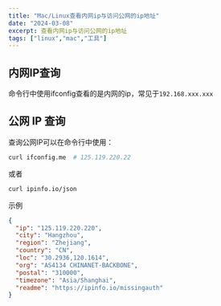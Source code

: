 ```yaml
---
title: "Mac/Linux查看内网ip与访问公网的ip地址"
date: "2024-03-08"
excerpt: 查看内网ip与访问公网的ip地址
tags: ["linux","mac","工具"]
---
```


## 内网IP查询
命令行中使用ifconfig查看的是内网的ip，常见于`192.168.xxx.xxx` 

## 公网 IP 查询

查询公网IP可以在命令行中使用：

```bash
curl ifconfig.me  # 125.119.220.22
```
或者
```bash
curl ipinfo.io/json
```
示例
```json
{
  "ip": "125.119.220.220",
  "city": "Hangzhou",
  "region": "Zhejiang",
  "country": "CN",
  "loc": "30.2936,120.1614",
  "org": "AS4134 CHINANET-BACKBONE",
  "postal": "310000",
  "timezone": "Asia/Shanghai",
  "readme": "https://ipinfo.io/missingauth"
}
```